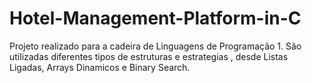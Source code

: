 # Hotel-Management-Platform-in-C
Projeto realizado para a cadeira de Linguagens de Programação 1.
São utilizadas diferentes tipos de estruturas e estrategias , desde Listas Ligadas, Arrays Dinamicos e Binary Search.

